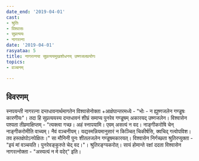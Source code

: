 ```yaml
---
date_end: '2019-04-01'
cast:
- श्रुतिः
- विश्वासः
- सुप्रत्ययः
- नागरत्ना
date: '2019-04-01'
rasyataa: 5
title: नागरत्नया सुप्रत्ययमुखशोधनय् उष्णजलप्रयोगः
topics:
- वञ्चनम्

---
```


## विवरणम्
स्नपयन्ती नागरत्ना दन्तधावनार्थमागतेन विश्वासेनोक्ता +आक्षेपान्तरमध्ये - "भोः - न ह्युष्णजलेन गण्डूषः कारणीयः"। तदा हि सुप्रत्ययस्य दन्तधावनं शीघ्रं समाप्य पुनरेव गण्डूषम् अकारयद् उष्णजलेन। विश्वासेन पश्यता तीव्रमाक्षिप्तम् - "त्यक्त्वा गच्छ। अहं स्नापयामि। एवम् असत्यं न वद। नाङ्गीकरोषि चेन् नाङ्गीकरोमीति वाच्यम्। नैवं वञ्चनीयम्। यद्यस्मन्नियमानुसारं न किञ्चित् चिकीर्षसि, क्वचिद् गत्वोपविश। तव हस्तक्षेपोऽनपेक्षितः।" सा मौनिनी पुनः शीतलजलेन गण्डूषमकारयत्। विश्वासेन निर्गच्छता श्रुतिरप्युक्ता - "इयं मां वञ्चयति। पुनरेवङ्कुरुते चेद् वद।"। श्रुतिरङ्ग्यकरोत्। सायं होमान्ते रक्षां ददता विश्वासेन नागरत्नोक्ता - "अस्यत्यं न मे वदेर्" इति।

